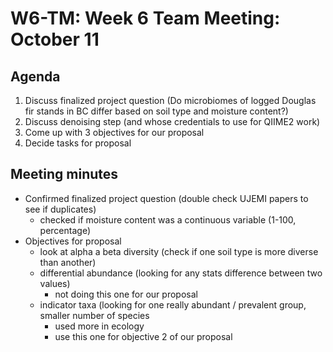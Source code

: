 # W6-TM: Week 6 Team Meeting: October 11

## Agenda

1. Discuss finalized project question (Do microbiomes of logged Douglas fir stands in BC differ based on soil type and moisture content?)
2. Discuss denoising step (and whose credentials to use for QIIME2 work)
3. Come up with 3 objectives for our proposal
4. Decide tasks for proposal

## Meeting minutes
* Confirmed finalized project question (double check UJEMI papers to see if duplicates)
    * checked if moisture content was a continuous variable (1-100, percentage)
* Objectives for proposal
    * look at alpha a beta diversity (check if one soil type is more diverse than another)
    * differential abundance (looking for any stats difference between two values)
      * not doing this one for our proposal
    * indicator taxa (looking for one really abundant / prevalent group, smaller number of species
      * used more in ecology
      * use this one for objective 2 of our proposal
